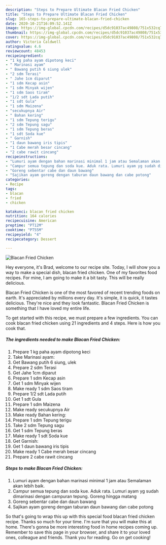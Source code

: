 ```yaml
---
description: "Steps to Prepare Ultimate Blacan Fried Chicken"
title: "Steps to Prepare Ultimate Blacan Fried Chicken"
slug: 165-steps-to-prepare-ultimate-blacan-fried-chicken
date: 2020-10-21T16:09:52.141Z
image: https://img-global.cpcdn.com/recipes/d5dc91037ac49808/751x532cq70/blacan-fried-chicken-foto-resep-utama.jpg
thumbnail: https://img-global.cpcdn.com/recipes/d5dc91037ac49808/751x532cq70/blacan-fried-chicken-foto-resep-utama.jpg
cover: https://img-global.cpcdn.com/recipes/d5dc91037ac49808/751x532cq70/blacan-fried-chicken-foto-resep-utama.jpg
author: Victoria Caldwell
ratingvalue: 4.6
reviewcount: 48453
recipeingredient:
- "1 kg paha ayam dipotong keci"
- " Marinasi ayam"
- " Bawang putih 6 siung ulek"
- "2 sdm Terasi"
- " Jahe 1cm diparut"
- "1 sdm Kecap asin"
- "1 sdm Minyak wijen"
- "1 sdm Saos tiram"
- "1/2 sdt Lada putih"
- "1 sdt Gula"
- "1 sdm Maizena"
- "secukupnya Air"
- " Bahan kering"
- "1 sdm Tepung terigu"
- "2 sdm Tepung sagu"
- "1 sdm Tepung beras"
- "1 sdt Soda kue"
- " Garnish"
- "1 daun bawang iris tipis"
- "1 Cabe merah besar cincang"
- "2 cabe rawit cincang"
recipeinstructions:
- "Lumuri ayam dengan bahan marinasi minimal 1 jam atau Semalaman akan lebih baik."
- "Campur semua tepung dan soda kue. Aduk rata. Lumuri ayam yg sudah dimarinasi dengan campuran tepung. Goreng hingga matang"
- "Goreng sebentar cabe dan daun bawang"
- "Sajikan ayam goreng dengan taburan daun bawang dan cabe potong"
categories:
- Recipe
tags:
- blacan
- fried
- chicken

katakunci: blacan fried chicken 
nutrition: 164 calories
recipecuisine: American
preptime: "PT12M"
cooktime: "PT55M"
recipeyield: "4"
recipecategory: Dessert

---
```



![Blacan Fried Chicken](https://img-global.cpcdn.com/recipes/d5dc91037ac49808/751x532cq70/blacan-fried-chicken-foto-resep-utama.jpg)

Hey everyone, it's Brad, welcome to our recipe site. Today, I will show you a way to make a special dish, blacan fried chicken. One of my favorites food recipes. For mine, I am going to make it a bit tasty. This will be really delicious.

Blacan Fried Chicken is one of the most favored of recent trending foods on earth. It's appreciated by millions every day. It's simple, it is quick, it tastes delicious. They're nice and they look fantastic. Blacan Fried Chicken is something that I have loved my entire life.




To get started with this recipe, we must prepare a few ingredients. You can cook blacan fried chicken using 21 ingredients and 4 steps. Here is how you cook that.

<!--inarticleads1-->

##### The ingredients needed to make Blacan Fried Chicken:

1. Prepare 1 kg paha ayam dipotong keci
1. Take  Marinasi ayam:
1. Get  Bawang putih 6 siung, ulek
1. Prepare 2 sdm Terasi
1. Get  Jahe 1cm diparut
1. Prepare 1 sdm Kecap asin
1. Get 1 sdm Minyak wijen
1. Make ready 1 sdm Saos tiram
1. Prepare 1/2 sdt Lada putih
1. Get 1 sdt Gula
1. Prepare 1 sdm Maizena
1. Make ready secukupnya Air
1. Make ready  Bahan kering:
1. Prepare 1 sdm Tepung terigu
1. Take 2 sdm Tepung sagu
1. Get 1 sdm Tepung beras
1. Make ready 1 sdt Soda kue
1. Get  Garnish:
1. Get 1 daun bawang iris tipis
1. Make ready 1 Cabe merah besar cincang
1. Prepare 2 cabe rawit cincang




<!--inarticleads2-->

##### Steps to make Blacan Fried Chicken:

1. Lumuri ayam dengan bahan marinasi minimal 1 jam atau Semalaman akan lebih baik.
1. Campur semua tepung dan soda kue. Aduk rata. Lumuri ayam yg sudah dimarinasi dengan campuran tepung. Goreng hingga matang
1. Goreng sebentar cabe dan daun bawang
1. Sajikan ayam goreng dengan taburan daun bawang dan cabe potong




So that's going to wrap this up with this special food blacan fried chicken recipe. Thanks so much for your time. I'm sure that you will make this at home. There's gonna be more interesting food in home recipes coming up. Remember to save this page in your browser, and share it to your loved ones, colleague and friends. Thank you for reading. Go on get cooking!
